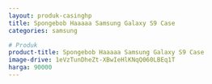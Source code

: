 ```yaml
---
layout: produk-casinghp
title: Spongebob Haaaaa Samsung Galaxy S9 Case
categories: samsung

# Produk
product-title: Spongebob Haaaaa Samsung Galaxy S9 Case
image-drive: 1eVzTunDheZt-XBwIeHlKNqQ060LBEq1T
harga: 90000
---
```

